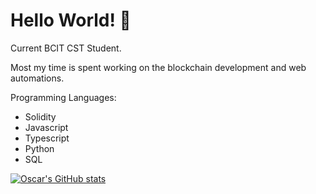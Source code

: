 # Hello World! 👋

Current BCIT CST Student.

Most my time is spent working on the blockchain development and web automations.

Programming Languages:
- Solidity
- Javascript
- Typescript
- Python
- SQL


[![Oscar's GitHub stats](https://github-readme-stats.vercel.app/api?username=o-scarzhu&show_icons=true&theme=tokyonight)](https://github.com/anuraghazra/github-readme-stats)
